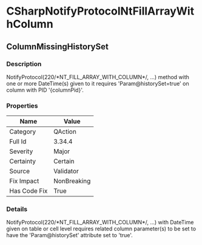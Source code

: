 ﻿---  
uid: Validator_3_34_4  
---

# CSharpNotifyProtocolNtFillArrayWithColumn

## ColumnMissingHistorySet

### Description

NotifyProtocol(220\/\*NT\_FILL\_ARRAY\_WITH\_COLUMN\*\/, ...) method with one or more DateTime(s) given to it requires 'Param@historySet\=true' on column with PID '{columnPid}'.

### Properties

| Name         | Value       |
| ------------ | ----------- |
| Category     | QAction     |
| Full Id      | 3.34.4      |
| Severity     | Major       |
| Certainty    | Certain     |
| Source       | Validator   |
| Fix Impact   | NonBreaking |
| Has Code Fix | True        |

### Details

NotifyProtocol(220\/\*NT\_FILL\_ARRAY\_WITH\_COLUMN\*\/, ...) with DateTime given on table or cell level requires related column parameter(s) to be set to have the 'Param@historySet' attribute set to 'true'.
